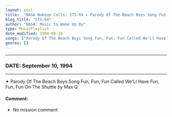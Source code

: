 ```yaml
---
layout: post
title:  "NASA Wakeup Calls: STS-64 ✦ Parody Of The Beach Boys Song Fun, Fun, Fun Called We'Ll Have Fun, Fun, Fun On The Shuttle by Max Q ✷ September 10, 1994"
blog_title: "STS-64"
author: "NASA: Music to Wake Up By"
type: MusicPlaylist
date_modified: 1994-09-10
songs: ["Parody Of The Beach Boys Song Fun, Fun, Fun Called We'Ll Have Fun, Fun, Fun On The Shuttle by Max Q"]
genres: []
---
```


----
### DATE: September 10, 1994
----
✦ Parody Of The Beach Boys Song Fun, Fun, Fun Called We'Ll Have Fun, Fun, Fun On The Shuttle *by* Max Q  

#### Comment:
* No mission comment



<br/>
<center>
	<a target="_blank"
	   href="https://twitter.com/intent/tweet?hashtags=Space,NASA,Playlist,NASAWakeupCalls,SpaceProgram&text=🚀 {{ page.author}}, '{{ page.songs.first }}' {{ page.title }}, {{ site.url }}{{ page.url }}&via=nasawakeupcalls"><i class="fab fa-twitter" title="Tweet this page" alt="Tweet this page" style="font-size: 1.3em;"></i></a>
	&nbsp; 	<i class="fas fa-user-astronaut" style="font-size: 1.5em;"></i> &nbsp;
    <a id="custom_amazon_link"
       type="amzn" search="#"
       category="popular music">
    <i class="fab fa-amazon" style="font-size: 1.3em;"></i></a>
</center>

<!-- Randomly resolve an individual entry from a song array -->
<script src="/assets/javascript/seedrandom.min.js"></script>
<script>
  var wake_me_up = ["Parody Of The Beach Boys Song Fun, Fun, Fun Called We'Ll Have Fun, Fun, Fun On The Shuttle by Max Q"];
  var prng = new Math.seedrandom();
  function randomSong() {
    song = wake_me_up[Math.floor(Math.random() * wake_me_up.length)];
    var amazon_link = document.getElementById("custom_amazon_link");
    amazon_link.setAttribute("search", song);
  }
  window.onload = randomSong();
</script>

